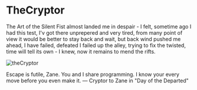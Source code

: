 # TheCryptor

The Art of the Silent Fist almost landed me in despair - I felt, sometime ago I had this test, I'v got there unprepered and very tired, from many point of view it would be better to stay back and wait, but back wind pushed me ahead, I have failed, defeated I failed up the alley, trying to fix the twisted, time will tell its own - I knew, now it remains to mend the rifts.


![theCryptor](https://user-images.githubusercontent.com/91435534/138620036-83419930-812c-4c27-8c35-1f7c6d10a530.png)



Escape is futile, Zane. You and I share programming. I know your every move before you even make it.
— Cryptor to Zane in "Day of the Departed"
